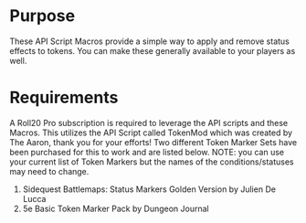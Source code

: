 # Purpose
These API Script Macros provide a simple way to apply and remove status effects to tokens. You can make these generally available to your players as well.
# Requirements
A Roll20 Pro subscription is required to leverage the API scripts and these Macros.
This utilizes the API Script called TokenMod which was created by The Aaron, thank you for your efforts!
Two different Token Marker Sets have been purchased for this to work and are listed below. NOTE: you can use your current list of Token Markers but the names of the conditions/statuses may need to change.
1. Sidequest Battlemaps: Status Markers Golden Version by Julien De Lucca
2. 5e Basic Token Marker Pack by Dungeon Journal